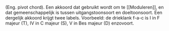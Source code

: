 (Eng. pivot chord).
Een akkoord dat gebruikt wordt om te [[Moduleren]], en dat gemeenschappelijk is tussen uitgangstoonsoort en doeltoonsoort. Een dergelijk akkoord krijgt twee labels.
Voorbeeld: de drieklank f-a-c is I in F majeur (T), IV in C majeur (S), V in Bes majeur (D) enzovoort.